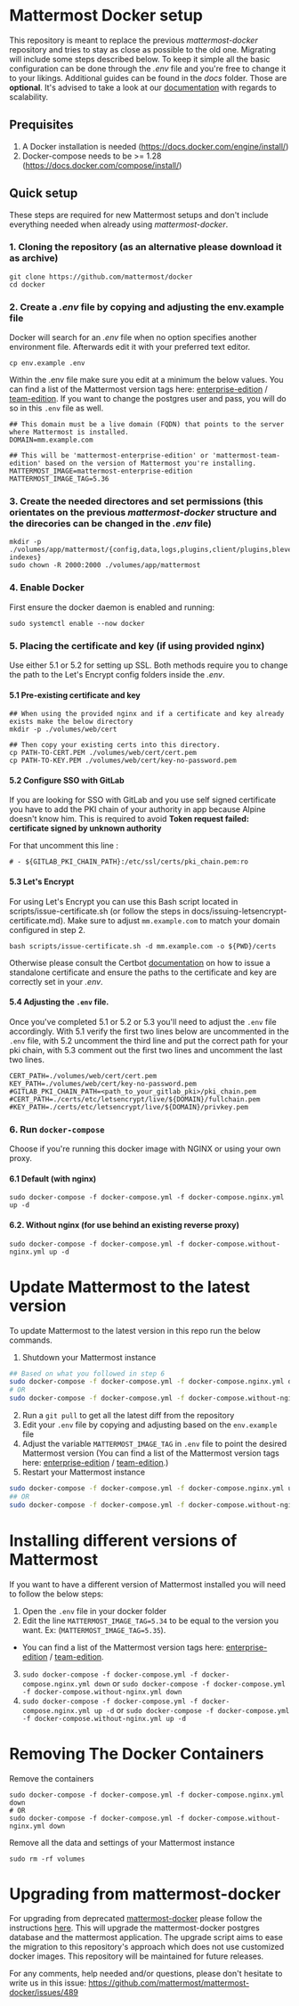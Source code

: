 # Mattermost Docker setup

This repository is meant to replace the previous *mattermost-docker* repository and tries to stay as close as possible
to the old one. Migrating will include some steps described below. To keep it
simple all the basic configuration can be done through the *.env* file and you're free to change it to your likings.
Additional guides can be found in the *docs* folder. Those are **optional**.
It's advised to take a look at our [documentation](https://docs.mattermost.com/deployment/scaling.html) with regards to
scalability.

## Prequisites
1. A Docker installation is needed (https://docs.docker.com/engine/install/)
2. Docker-compose needs to be >= 1.28 (https://docs.docker.com/compose/install/)

## Quick setup
These steps are required for new Mattermost setups and don't include everything needed when already using
*mattermost-docker*.

### 1. Cloning the repository (as an alternative please download it as archive)
```
git clone https://github.com/mattermost/docker
cd docker
```

### 2. Create a *.env* file by copying and adjusting the env.example file
Docker will search for an *.env* file when no option specifies another environment file. Afterwards edit it with your preferred text editor.
```
cp env.example .env
```

Within the .env file make sure you edit at a minimum the below values. You can find a list of the Mattermost version tags here: [enterprise-edition](https://hub.docker.com/r/mattermost/mattermost-enterprise-edition/tags?page=1&ordering=last_updated) / [team-edition](https://hub.docker.com/r/mattermost/mattermost-team-edition/tags?page=1&ordering=last_updated). If you want to change the postgres user and pass, you will do so in this `.env` file as well.

```
## This domain must be a live domain (FQDN) that points to the server where Mattermost is installed.
DOMAIN=mm.example.com

## This will be 'mattermost-enterprise-edition' or 'mattermost-team-edition' based on the version of Mattermost you're installing.
MATTERMOST_IMAGE=mattermost-enterprise-edition
MATTERMOST_IMAGE_TAG=5.36
```


### 3. Create the needed directores and set permissions (this orientates on the previous *mattermost-docker* structure and the direcories can be changed in the *.env* file)
```
mkdir -p ./volumes/app/mattermost/{config,data,logs,plugins,client/plugins,bleve-indexes}
sudo chown -R 2000:2000 ./volumes/app/mattermost
```

### 4. Enable Docker
First ensure the docker daemon is enabled and running:
```
sudo systemctl enable --now docker
```

### 5. Placing the certificate and key (if using provided nginx)
Use either 5.1 or 5.2 for setting up SSL. Both methods require you to change the path to the Let's Encrypt config folders inside the *.env*. 


#### 5.1 Pre-existing certificate and key
```
## When using the provided nginx and if a certificate and key already exists make the below directory
mkdir -p ./volumes/web/cert

## Then copy your existing certs into this directory.
cp PATH-TO-CERT.PEM ./volumes/web/cert/cert.pem
cp PATH-TO-KEY.PEM ./volumes/web/cert/key-no-password.pem
```
#### 5.2 Configure SSO with GitLab
If you are looking for SSO with GitLab and you use self signed certificate you have to add the PKI chain of your authority in app because Alpine doesn't know him. This is required to avoid **Token request failed: certificate signed by unknown authority**

For that uncomment this line :
```
# - ${GITLAB_PKI_CHAIN_PATH}:/etc/ssl/certs/pki_chain.pem:ro
```

#### 5.3 Let's Encrypt
For using Let's Encrypt you can use this Bash script located in scripts/issue-certificate.sh (or follow the steps in docs/issuing-letsencrypt-certificate.md). Make sure to adjust `mm.example.com` to match your domain configured in step 2.
```
bash scripts/issue-certificate.sh -d mm.example.com -o ${PWD}/certs
```
Otherwise please consult the Certbot [documentation](https://certbot.eff.org/instructions) on how to issue a standalone certificate and ensure the paths to the certificate and key are correctly set in your *.env*.

#### 5.4 Adjusting the `.env` file.
Once you've completed 5.1 or 5.2 or 5.3 you'll need to adjust the `.env` file accordingly. With 5.1 verify the first two lines below are uncommented in the `.env` file, with 5.2 uncomment the third line and put the correct path for your pki chain, with 5.3 comment out the first two lines and uncomment the last two lines.

```
CERT_PATH=./volumes/web/cert/cert.pem
KEY_PATH=./volumes/web/cert/key-no-password.pem
#GITLAB_PKI_CHAIN_PATH=<path_to_your_gitlab_pki>/pki_chain.pem
#CERT_PATH=./certs/etc/letsencrypt/live/${DOMAIN}/fullchain.pem
#KEY_PATH=./certs/etc/letsencrypt/live/${DOMAIN}/privkey.pem
```

### 6. Run `docker-compose`
Choose if you're running this docker image with NGINX or using your own proxy.

#### 6.1 Default (with nginx)
```
sudo docker-compose -f docker-compose.yml -f docker-compose.nginx.yml up -d
```

#### 6.2. Without nginx (for use behind an existing reverse proxy)
```
sudo docker-compose -f docker-compose.yml -f docker-compose.without-nginx.yml up -d
```

# Update Mattermost to the latest version
To update Mattermost to the latest version in this repo run the below commands.

1. Shutdown your Mattermost instance
```bash
## Based on what you followed in step 6
sudo docker-compose -f docker-compose.yml -f docker-compose.nginx.yml down
# OR
sudo docker-compose -f docker-compose.yml -f docker-compose.without-nginx.yml down
```
2. Run a `git pull` to get all the latest diff from the repository
3. Edit your `.env` file by copying and adjusting based on the `env.example` file
4. Adjust the variable `MATTERMOST_IMAGE_TAG` in `.env` file to point the desired Mattermost version (You can find a list of the Mattermost version tags here: [enterprise-edition](https://hub.docker.com/r/mattermost/mattermost-enterprise-edition/tags?page=1&ordering=last_updated) / [team-edition](https://hub.docker.com/r/mattermost/mattermost-team-edition/tags?page=1&ordering=last_updated).)
5. Restart your Mattermost instance
```bash
sudo docker-compose -f docker-compose.yml -f docker-compose.nginx.yml up -d
## OR
sudo docker-compose -f docker-compose.yml -f docker-compose.without-nginx.yml up -d
```

# Installing different versions of Mattermost
If you want to have a different version of Mattermost installed you will need to follow the below steps:

1. Open the `.env` file in your docker folder
2. Edit the line `MATTERMOST_IMAGE_TAG=5.34` to be equal to the version you want. Ex: (`MATTERMOST_IMAGE_TAG=5.35`).
  - You can find a list of the Mattermost version tags here: [enterprise-edition](https://hub.docker.com/r/mattermost/mattermost-enterprise-edition/tags?page=1&ordering=last_updated) / [team-edition](https://hub.docker.com/r/mattermost/mattermost-team-edition/tags?page=1&ordering=last_updated).
3. `sudo docker-compose -f docker-compose.yml -f docker-compose.nginx.yml down` or `sudo docker-compose -f docker-compose.yml -f docker-compose.without-nginx.yml down`
4. `sudo docker-compose -f docker-compose.yml -f docker-compose.nginx.yml up -d` or `sudo docker-compose -f docker-compose.yml -f docker-compose.without-nginx.yml up -d`

# Removing The Docker Containers
Remove the containers

```
sudo docker-compose -f docker-compose.yml -f docker-compose.nginx.yml down
# OR
sudo docker-compose -f docker-compose.yml -f docker-compose.without-nginx.yml down
```

Remove all the data and settings of your Mattermost instance
```
sudo rm -rf volumes
```

# Upgrading from mattermost-docker

For upgrading from deprecated [mattermost-docker](https://github.com/mattermost/mattermost-docker) please follow the instructions [here](https://github.com/mattermost/docker/blob/main/scripts/UPGRADE.md). 
This will upgrade the mattermost-docker postgres database and the mattermost application. The upgrade script aims to ease the migration to this repository's approach which does not use customized docker images. 
This repository will be maintained for future releases.  

For any comments, help needed and/or questions, please don't hesitate to write us in this issue: https://github.com/mattermost/mattermost-docker/issues/489
